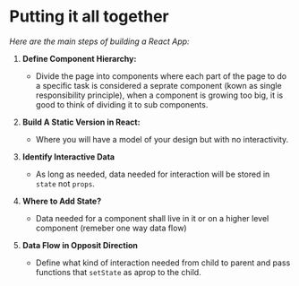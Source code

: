 # Putting it all together

*Here are the main steps of building a React App:*

1. **Define Component Hierarchy:**

   - Divide the page into components where each part of the page to do a specific task is considered a seprate component (kown as single responsibility principle), when a component is growing too big, it is good to think of dividing it to sub components.

2. **Build A Static Version in React:**

   - Where you will have a model of your design but with no interactivity.

3. **Identify Interactive Data**

   - As long as needed, data needed for interaction will be stored in `state` not `props`.

4. **Where to Add State?**

   - Data needed for a component shall live in it or on a higher level component (remeber one way data flow)

5. **Data Flow in Opposit Direction**

   - Define what kind of interaction needed from child to parent and pass functions that `setState` as aprop to the child.